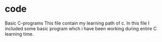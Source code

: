 # code
Basic C-programs
This file contain my learning path of c.
In this file I included some basic program whch i have been working during entire C learning time.
